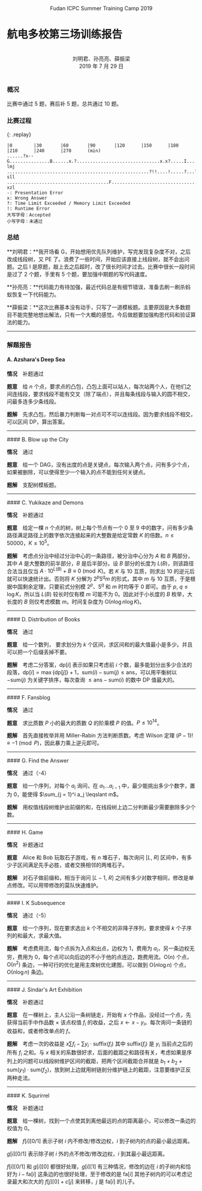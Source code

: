 <br /><center class="subtitle">Fudan ICPC Summer Training Camp 2019</center>

# 航电多校第三场训练报告

<br />
<center>刘明君、孙亮亮、薛振梁</center>
<center>2019 年 7 月 29 日</center>
<br />

### 概况

比赛中通过 5 题，赛后补 5 题，总共通过 10 题。

### 比赛过程

{: .replay}
```
|0        |30       |60       |90       |120      |150      |180      |210      |240      |270      (min)
......?x--G...............B......x.?...............................x.x?.....I......D...............j lmj
.....................................................?!!....!.....?...?.............x..............k sll
......................................F............................................................. xzl
-: Presentation Error
x: Wrong Answer
?: Time Limit Exceeded / Memory Limit Exceeded
!: Runtime Error
大写字母：Accepted
小写字母：未通过
```

### 总结

**刘明君：**我开场看 G，开始想用优先队列维护，写完发现复杂度不对，之后改成线段树，又 PE 了。浪费了一些时间，开始应该直接上线段树，就不会出问题。之后 I 是原题，敲上去之后超时，改了很长时间才过去。比赛中很长一段时间是过了 2 个题，手里有 5 个题，要加强中期题的写代码速度。

**孙亮亮：**代码能力有待加强，最近代码总是有细节错误，准备去刷一刷杀蚂蚁恢复一下代码能力。

**薛振梁：**这次比赛基本没有动手，只写了一道模板题。主要原因是大多数题目不能完整地想出解法，只有一个大概的感觉。今后做题要加强构思代码和验证算法的能力。

***

### 解题报告

#### A. Azshara's Deep Sea

**情况**　补题通过

**题意**　给 $n$ 个点，要求点的凸包，凸包上面可以站人，每次站两个人，在他们之间连线段，要求线段不能有交叉（除了端点），并且每条线段与输入的圆不相交，问最多连多少条线段。

**题解**　先求凸包，然后暴力判断每一对点可不可以连线段。因为要求线段不相交，可以区间 DP，算出答案。

<hr />
#### B. Blow up the City

**情况**　通过

**题意**　给一个 DAG，没有出度的点是关键点，每次输入两个点，问有多少个点，如果被删除，可以使得至少一个输入的点不能到任何关键点。

**题解**　支配树模板题。

<hr />
#### C. Yukikaze and Demons

**情况**　补题通过

**题意**　给定一棵 $n$ 个点的树，树上每个节点有一个 $0$ 至 $9$ 中的数字，问有多少条路径满足路径上的数字依次连接起来的大整数是给定常数 $K$ 的倍数。$n \leqslant 50000$，$K \leqslant 10^5$。

**题解**　考虑点分治中经过分治中心的一条路径，被分治中心分为 $A$ 和 $B$ 两部分，其中 $A$ 是大整数的前半部分，$B$ 是后半部分。设 $B$ 部分的长度为 $L(B)$，则该路径合法当且仅当 $A \cdot 10^{L(B)} + B \equiv 0 \pmod K$。若 $K$ 与 $10$ 互质，则求出 $10$ 的逆元后就可以快速统计出。否则将 $K$ 分解为 $2^p5^qm$ 的形式，其中 $m$ 与 $10$ 互质，于是根据中国剩余定理，只要前式分别模 $2^p$、$5^q$ 和 $m$ 时均等于 $0$ 即可。由于 $p,\ q \leqslant \log K$，所以当 $L(B)$ 较长时仅有模 $m$ 可能不为 $0$。因此对于小长度的 $B$ 枚举，大长度的 $B$ 则仅考虑模数 $m$。时间复杂度为 $\mathrm O(n \log n \log K)$。

<hr />
#### D. Distribution of Books

**情况**　通过

**题意**　给一个数列， 要求划分为 $k$ 个区间，求区间和的最大值最小是多少。并且可以把一个后缀丢掉不要。

**题解**　考虑二分答案，$\mathrm{dp}[i]$ 表示如果只考虑前 $i$ 个数，最多能划分出多少合法的段落，$\mathrm{dp}[i]=\max\{\mathrm{dp}[j]\} + 1$，$\mathrm{sum}(i)-\mathrm{sum}(j)\leqslant \mathrm{ans}$，可以用平衡树以 $-\mathrm{sum}(j)$ 为关键字排序，每次查询 $\leqslant \mathrm{ans} - \mathrm{sum}(i)$ 的数中 DP 值最大的。

<hr />
#### F. Fansblog

**情况**　通过

**题意**　求比质数 $P$ 小的最大的质数 $Q$ 的阶乘模 $P$ 的值。$P \leqslant 10^{14}$。

**题解**　首先直接枚举并用 Miller-Rabin 方法判断质数。考虑 Wilson 定理 $(P - 1)! \equiv -1 \pmod P$，因此暴力乘上逆元即可。

<hr />
#### G. Find the Answer

**情况**　通过（-4）

**题意**　给一个序列，对每个 $a_i$ 询问，在 $a_1...a_{i-1}$ 中，最少能挑出多少个数字，置为 $0$，能使得 $\sum_{j = 1}^i a_j \leqslant m$。

**题解**　用权值线段树维护出前缀的和，在线段树上边二分判断最少需要删除多少个数。

<hr />
#### H. Game

**情况**　补题通过

**题意**　Alice 和 Bob 玩取石子游戏，有 $n$ 堆石子，每次询问 $[L,\ R]$ 区间中，有多少子区间满足先手必胜，或者交换相邻的两堆石子。

**题解**　对石子做前缀和，相当于询问 $[L-1,\ R]$ 之间有多少对数字相同，修改是单点修改。可以用带修改的莫队快速维护。

<hr />
#### I. K Subsequence

**情况**　通过（-5）

**题意**　给一个序列，现在要求选出 $k$ 个不相交的非降子序列，要求使得 $k$ 个子序列的和最大，求最大值。

**题解**　考虑费用流，每个点拆为入点和出点，边权为 $1$，费用为 $a_i$，另一条边权无穷，费用为 $0$，每个点可以向后边的不小于他的点连边，跑费用流。$\mathrm O(n)$ 个点，$\mathrm O(n^2)$ 条边，一种可行的优化是用主席树优化建图，可以做到 $\mathrm O(n\log n)$ 个点，$\mathrm O(n\log n)$ 条边。

<hr />
#### J. Sindar's Art Exhibition

**情况**　补题通过

**题意**　在一棵树上，主人公沿一条树链走，开始有 $x$ 个作品，没经过一个点，先获得当前手中作品数 $×$ 该点权值 $f_i$ 的收益，之后 $x ← x - y_i$。每次询问一条链的收益和，或者修改单点的 $f$。

**题解**　考虑一次的收益是 $x\sum f_i - \sum y_i\cdot\mathrm{suffix}(f_i)$ 其中 $\mathrm{suffix}(f_i)$ 是 $y_i$ 当前点之后的所有 $f_i$ 之和。与 $x$ 相关的系数很好求，后面的截距之和路径有关，考虑如果是序列上的问题可以线段树维护区间的截距，把两个区间截距合并就是 $b_1+b_2+\mathrm{sum}(y_1)\cdot \mathrm{sum}(f_2)$，放到树上边就用树链剖分维护链上的截距，注意要维护正反两种走法。

<hr />
#### K. Squrirrel

**情况**　补题通过

**题意**　给一棵树，找到一个点使其到离他最远的点的距离最小，可以修改一条边的权值为 $0$。

**题解**　$f[i][0/1]$ 表示子树 $i$ 内不修改/修改边权，$i$ 到子树内的点的最小最远距离。

$g[i][0/1]$ 表示除子树 $i$ 外的点不修改/修改边权，$i$ 到其最小最远距离。

$f[i][0/1]$ 和 $g[i][0]$ 都很好处理，$g[i][1]$ 有三种情况，修改的边在 $i$ 的子树内和恰好为 $i-\mathrm{fa}[i]$ 这条边的也很好处理，至于修改的是 $\mathrm{fa}[i]$ 其他子树内的可以考虑记录最大和次大的 $f[j][0]+c[j]$ 来转移，$j$ 是 $\mathrm{fa}[i]$ 的儿子。
